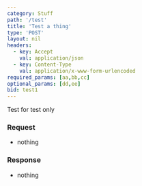 ```yaml
---
category: Stuff
path: '/test'
title: 'Test a thing'
type: 'POST'
layout: nil
headers:
  - key: Accept
    val: application/json
  - key: Content-Type
    val: application/x-www-form-urlencoded
required_params: [aa,bb,cc]
optional_params: [dd,ee]
bid: test1
---
```


Test for test only

### Request

* nothing

### Response

* nothing






